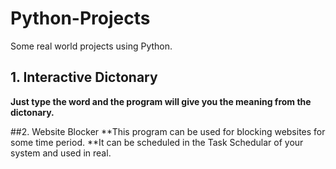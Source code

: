 # Python-Projects
Some real world projects using Python.


## 1. Interactive Dictonary
**Just type the word and the program will give you the meaning from the dictonary.**

##2. Website Blocker
**This program can be used for blocking websites for some time period.
**It can be scheduled in the Task Schedular of your system and used in real.
